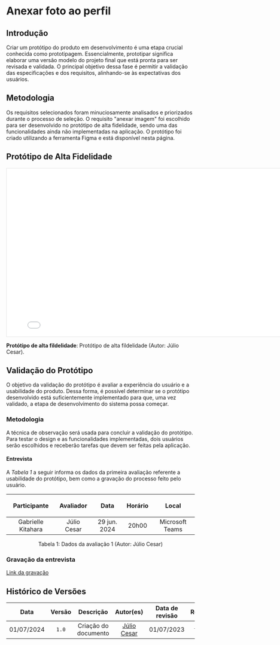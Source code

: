 # Anexar foto ao perfil

## Introdução

Criar um protótipo do produto em desenvolvimento é uma etapa crucial conhecida como prototipagem. Essencialmente, prototipar significa elaborar uma versão modelo do projeto final que está pronta para ser revisada e validada. O principal objetivo dessa fase é permitir a validação das especificações e dos requisitos, alinhando-se às expectativas dos usuários.

## Metodologia

Os requisitos selecionados foram minuciosamente analisados e priorizados durante o processo de seleção. O requisito "anexar imagem" foi escolhido para ser desenvolvido no protótipo de alta fidelidade, sendo uma das funcionalidades ainda não implementadas na aplicação. O protótipo foi criado utilizando a ferramenta Figma e está disponível nesta página.

## Protótipo de Alta Fidelidade
  
<iframe style="border: 1px solid rgba(0, 0, 0, 0.1);" width="800" height="450" src="<iframe style="border: 1px solid rgba(0, 0, 0, 0.1);" width="800" height="450" src="https://www.figma.com/embed?embed_host=share&url=https%3A%2F%2Fwww.figma.com%2Fproto%2F9IaiwvFWoNxlLn858rbtrL%2FFoto-de-Perfil%3Fnode-id%3D19-949%26t%3DWEIXwjeUvBasAO4Y-1%26scaling%3Dscale-down%26content-scaling%3Dfixed%26page-id%3D0%253A1%26starting-point-node-id%3D19%253A949%26show-proto-sidebar%3D1" allowfullscreen></iframe>


<p> <b>Protótipo de alta fildelidade</b>: Protótipo de alta fildelidade (Autor: Júlio Cesar).</p>

## Validação do Protótipo

O objetivo da validação do protótipo é avaliar a experiência do usuário e a usabilidade do produto. Dessa forma, é possível determinar se o protótipo desenvolvido está suficientemente implementado para que, uma vez validado, a etapa de desenvolvimento do sistema possa começar.

### Metodologia

A técnica de observação será usada para concluir a validação do protótipo. Para testar o design e as funcionalidades implementadas, dois usuários serão escolhidos e receberão tarefas que devem ser feitas pela aplicação.

#### Entrevista 
A <i>Tabela 1</i> a seguir informa os dados da primeira avaliação referente a usabilidade do protótipo, bem como a gravação do processo feito pelo usuário.

| <p align="center">Participante</p> | <p align="center">Avaliador</p> | <p align="center">Data</p> | <p align="center">Horário</p> | <p align="center">Local</p> |
| :----------: | :-------: | :--: | :-----: | :---: |
| Gabrielle Kitahara | Júlio Cesar  | 29 jun. 2024 | 20h00 | Microsoft Teams |
<figcaption align='center'> Tabela 1: Dados da avaliação 1 (Autor: Júlio Cesar)</figcaption>

### Gravação da entrevista

[Link da gravação](https://youtu.be/Gl6FGwdgjgE)

## Histórico de Versões
| Data | Versão | Descrição | Autor(es) | Data de revisão | Revisor(es) |
| :-: | :-: | :-: | :-: | :-: | :-: |
| 01/07/2024 | `1.0` | Criação do documento | [Júlio Cesar](https://github.com/Julio1099) | 01/07/2023 | [Henrique Galdino](https://github.com/hgaldino05) |
